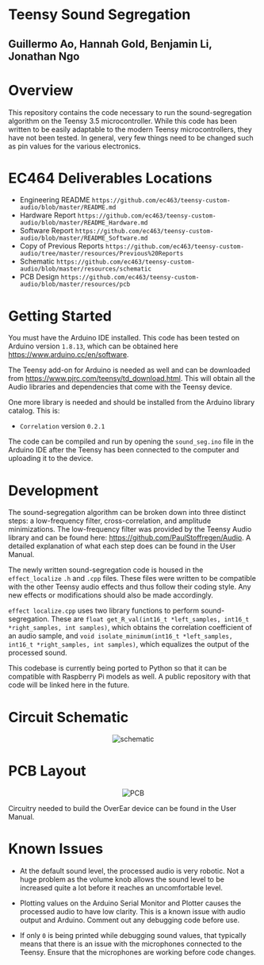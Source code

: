 # Teensy Sound Segregation
## Guillermo Ao, Hannah Gold, Benjamin Li, Jonathan Ngo

# Overview
This repository contains the code necessary to run the sound-segregation algorithm on the Teensy 3.5 microcontroller. While this code has been written to be easily adaptable to the modern Teensy microcontrollers, they have not been tested. In general, very few things need to be changed such as pin values for the various electronics.

# EC464 Deliverables Locations
 - Engineering README ```https://github.com/ec463/teensy-custom-audio/blob/master/README.md```
 - Hardware Report ```https://github.com/ec463/teensy-custom-audio/blob/master/README_Hardware.md```
 - Software Report ```https://github.com/ec463/teensy-custom-audio/blob/master/README_Software.md```
 - Copy of Previous Reports ```https://github.com/ec463/teensy-custom-audio/tree/master/resources/Previous%20Reports```
 - Schematic ```https://github.com/ec463/teensy-custom-audio/blob/master/resources/schematic```
 - PCB Design ```https://github.com/ec463/teensy-custom-audio/blob/master/resources/pcb```

# Getting Started

You must have the Arduino IDE installed. This code has been tested on Arduino version ```1.8.13```, which can be obtained here https://www.arduino.cc/en/software.

The Teensy add-on for Arduino is needed as well and can be downloaded from https://www.pjrc.com/teensy/td_download.html. This will obtain all the Audio libraries and dependencies that come with the Teensy device.

One more library is needed and should be installed from the Arduino library catalog. This is:
 - ```Correlation``` version  ```0.2.1```

The code can be compiled and run by opening the ```sound_seg.ino``` file in the Arduino IDE after the Teensy has been connected to the computer and uploading it to the device.

# Development
The sound-segregation algorithm can be broken down into three distinct steps: a low-frequency filter, cross-correlation, and amplitude minimizations. The low-frequency filter was provided by the Teensy Audio library and can be found here: https://github.com/PaulStoffregen/Audio. A detailed explanation of what each step does can be found in the User Manual.

The newly written sound-segregation code is housed in the ```effect_localize``` ```.h``` and ```.cpp``` files. These files were written to be compatible with the other Teensy audio effects and thus follow their coding style. Any new effects or modifications should also be made accordingly.

```effect localize.cpp``` uses two library functions to perform sound-segregation. These are ```float get_R_val(int16_t *left_samples, int16_t *right_samples, int samples)```, which obtains the correlation coefficient of an audio sample, and ```void isolate_minimum(int16_t *left_samples, int16_t *right_samples, int samples)```, which equalizes the output of the processed sound.

This codebase is currently being ported to Python so that it can be compatible with Raspberry Pi models as well. A public repository with that code will be linked here in the future.

# Circuit Schematic
<p align="center">
   <img src="https://github.com/ec463/teensy-custom-audio/blob/master/resources/schematic/overear_schematic.png" alt="schematic"/>
</p>

# PCB Layout
<p align="center">
   <img src="https://github.com/ec463/teensy-custom-audio/blob/master/resources/pcb/overear_pcb.png" alt="PCB"/>
</p>
Circuitry needed to build the OverEar device can be found in the User Manual.

# Known Issues
 - At the default sound level, the processed audio is very robotic. Not a huge problem as the volume knob allows the sound level to be increased quite a lot before it reaches an uncomfortable level.

 - Plotting values on the Arduino Serial Monitor and Plotter causes the processed audio to have low clarity. This is a known issue with audio output and Arduino. Comment out any debugging code before use.

 - If only ```0``` is being printed while debugging sound values, that typically means that there is an issue with the microphones connected to the Teensy. Ensure that the microphones are working before code changes.
